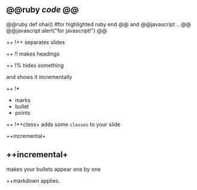 ## @@ruby ___code___ @@ ##
@@ruby
  def ohai()
    #for highlighted ruby
  end
@@
and @@javascript .. @@
@@javascript
  alert("for javascript!")
@@

++
!\++
separates slides

++
!!
makes headings

++
!\%
hides something

and shows it incrementally

++
!*

* marks
* bullet
* points

++
!\++_class_+
adds some `classes` to your slide

++incremental+
## \++incremental+ ##
makes your bullets appear one by one

++markdown applies.